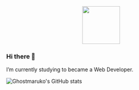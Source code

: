 <div id="header" align="center">
  <img src="https://media.giphy.com/media/cFdHXXm5GhJsc/giphy.gif" width="100"/>
</div>

### Hi there 👋

I’m currently studying to became a Web Developer. 


![Ghostmaruko's GitHub stats](https://github-readme-stats.vercel.app/api?username=ghostmaruko&theme=cobalt&show_icons=true)
